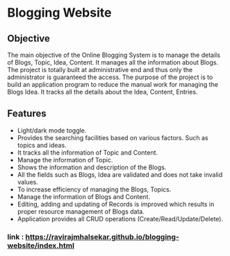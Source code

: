 
# Blogging Website


## Objective

The main objective of the Online Blogging System is to manage the details of Blogs, Topic, Idea, Content. It manages all the information about Blogs. The project is totally built at administrative end and thus only the administrator is guaranteed the access. The purpose of the project is to build an application program to reduce the manual work for managing the Blogs Idea. It tracks all the details about the Idea, Content, Entries.

## Features

- Light/dark mode toggle.
- Provides the searching facilities based on various factors. Such as topics and ideas.
- It tracks all the information of Topic and Content.
- Manage the information of Topic.
- Shows the information and description of the Blogs. 
- All the fields such as Blogs, Idea are validated and does not take invalid values.
- To increase efficiency of managing the Blogs, Topics.
- Manage the information of Blogs and Content. 
- Editing, adding and updating of Records is improved which results in proper resource management of Blogs data. 
- Application provides all CRUD operations (Create/Read/Update/Delete).

### link : https://ravirajmhalsekar.github.io/blogging-website/index.html
